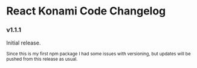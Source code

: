 # React Konami Code Changelog

### v1.1.1
Initial release.

<small>Since this is my first npm package I had some issues with versioning, but updates will be pushed from this release as usual.</small>